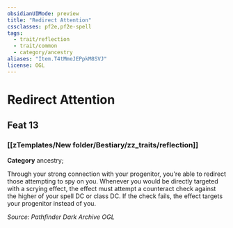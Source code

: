 ```yaml
---
obsidianUIMode: preview
title: "Redirect Attention"
cssclasses: pf2e,pf2e-spell
tags:
  - trait/reflection
  - trait/common
  - category/ancestry
aliases: "Item.T4tMmeJEPpkM8SVJ"
license: OGL
---
```

# Redirect Attention
## Feat 13
### [[zTemplates/New folder/Bestiary/zz_traits/reflection]]

**Category** ancestry; 




Through your strong connection with your progenitor, you're able to redirect those attempting to spy on you. Whenever you would be directly targeted with a scrying effect, the effect must attempt a counteract check against the higher of your spell DC or class DC. If the check fails, the effect targets your progenitor instead of you.

*Source: Pathfinder Dark Archive*
*OGL*
